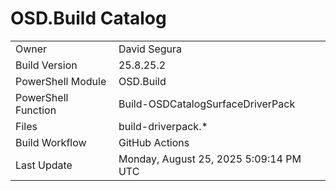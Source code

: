 ﻿# OSD.Build Catalog

| | |
|-|-|
| Owner | David Segura |
| Build Version | 25.8.25.2 |
| PowerShell Module | OSD.Build |
| PowerShell Function | Build-OSDCatalogSurfaceDriverPack |
| Files | build-driverpack.* |
| Build Workflow | GitHub Actions |
| Last Update | Monday, August 25, 2025 5:09:14 PM UTC |
